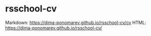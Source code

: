 # rsschool-cv

Markdown: https://dima-ponomarev.github.io/rsschool-cv/cv
HTML: https://dima-ponomarev.github.io/rsschool-cv/
